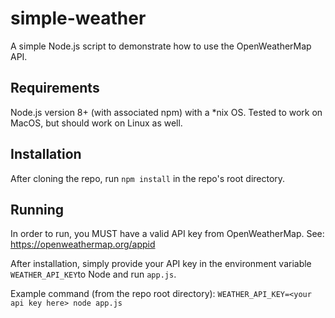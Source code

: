 # simple-weather

A simple Node.js script to demonstrate how to use the OpenWeatherMap API.

## Requirements

Node.js version 8+ (with associated npm) with a *nix OS. Tested to work on MacOS, but should work on Linux as well.

## Installation

After cloning the repo, run `npm install` in the repo's root directory.

## Running

In order to run, you MUST have a valid API key from OpenWeatherMap. See: https://openweathermap.org/appid

After installation, simply provide your API key in the environment variable `WEATHER_API_KEY`to Node and run `app.js`.

Example command (from the repo root directory): `WEATHER_API_KEY=<your api key here> node app.js`
